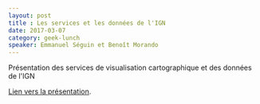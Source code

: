 ```yaml
---
layout: post
title : Les services et les données de l'IGN 
date: 2017-03-07
category: geek-lunch
speaker: Emmanuel Séguin et Benoît Morando
---
```


Présentation des services de visualisation cartographique et des données de l'IGN

[Lien vers la présentation](https://mtes-mct.github.io/numerique/media/20170307_IGN_Presentation_des_services_et_donnees.pdf).
